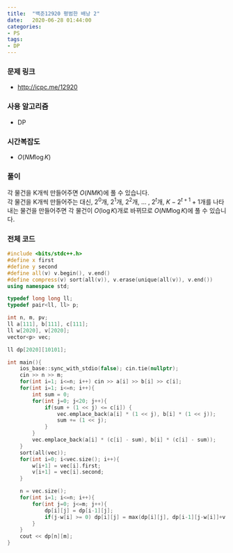 ```yaml
---
title:  "백준12920 평범한 배낭 2"
date:   2020-06-28 01:44:00
categories:
- PS
tags:
- DP
---
```


### 문제 링크
* http://icpc.me/12920

### 사용 알고리즘
* DP

### 시간복잡도
* $O(NM \log K)$

### 풀이
각 물건을 K개씩 만들어주면 $O(NMK)$에 풀 수 있습니다.<br>
각 물건을 K개씩 만들어주는 대신, $2^0$개, $2^1$개, $2^2$개, ... , $2^t$개, $K-2^{t+1}+1$개를 나타내는 물건을 만들어주면 각 물건이 $O(\log K)$개로 바뀌므로 $O(NM \log K)$에 풀 수 있습니다.

### 전체 코드
```cpp
#include <bits/stdc++.h>
#define x first
#define y second
#define all(v) v.begin(), v.end()
#define compress(v) sort(all(v)), v.erase(unique(all(v)), v.end())
using namespace std;

typedef long long ll;
typedef pair<ll, ll> p;

int n, m, pv;
ll a[111], b[111], c[111];
ll w[2020], v[2020];
vector<p> vec;

ll dp[2020][10101];

int main(){
    ios_base::sync_with_stdio(false); cin.tie(nullptr);
    cin >> n >> m;
    for(int i=1; i<=n; i++) cin >> a[i] >> b[i] >> c[i];
    for(int i=1; i<=n; i++){
        int sum = 0;
        for(int j=0; j<20; j++){
            if(sum + (1 << j) <= c[i]) {
                vec.emplace_back(a[i] * (1 << j), b[i] * (1 << j));
                sum += (1 << j);
            }
        }
        vec.emplace_back(a[i] * (c[i] - sum), b[i] * (c[i] - sum));
    }
    sort(all(vec));
    for(int i=0; i<vec.size(); i++){
        w[i+1] = vec[i].first;
        v[i+1] = vec[i].second;
    }

    n = vec.size();
    for(int i=1; i<=n; i++){
        for(int j=0; j<=m; j++){
            dp[i][j] = dp[i-1][j];
            if(j-w[i] >= 0) dp[i][j] = max(dp[i][j], dp[i-1][j-w[i]]+v[i]);
        }
    }
    cout << dp[n][m];
}
```
